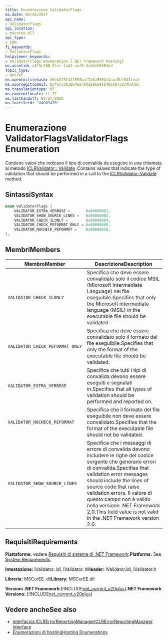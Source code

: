 ```yaml
---
title: Enumerazione ValidatorFlags
ms.date: 03/30/2017
api_name:
- ValidatorFlags
api_location:
- mscoree.dll
api_type:
- COM
f1_keywords:
- ValidatorFlags
helpviewer_keywords:
- ValidatorFlags enumeration [.NET Framework hosting]
ms.assetid: a3f5c266-3fcc-4ad1-aaf5-4cdbe26304ad
topic_type:
- apiref
ms.openlocfilehash: d5eb225241f597baf7a0a5584f4aaf8bf8411ea2
ms.sourcegitcommit: 03fec33630b46e78d5e81e91b40518f32c4bd7b5
ms.translationtype: MT
ms.contentlocale: it-IT
ms.lasthandoff: 05/27/2020
ms.locfileid: "84009470"
---
```

# <a name="validatorflags-enumeration"></a><span data-ttu-id="ebb54-102">Enumerazione ValidatorFlags</span><span class="sxs-lookup"><span data-stu-id="ebb54-102">ValidatorFlags Enumeration</span></span>
<span data-ttu-id="ebb54-103">Contiene valori che indicano il tipo di convalida da eseguire in una chiamata al metodo [ICLRValidator:: Validate](iclrvalidator-validate-method.md) .</span><span class="sxs-lookup"><span data-stu-id="ebb54-103">Contains values that indicate the type of validation that should be performed in a call to the [ICLRValidator::Validate](iclrvalidator-validate-method.md) method.</span></span>  
  
## <a name="syntax"></a><span data-ttu-id="ebb54-104">Sintassi</span><span class="sxs-lookup"><span data-stu-id="ebb54-104">Syntax</span></span>  
  
```cpp  
enum ValidatorFlags {  
    VALIDATOR_EXTRA_VERBOSE =       0x00000001,  
    VALIDATOR_SHOW_SOURCE_LINES =   0x00000002,  
    VALIDATOR_CHECK_ILONLY =        0x00000004,  
    VALIDATOR_CHECK_PEFORMAT_ONLY = 0x00000008,  
    VALIDATOR_NOCHECK_PEFORMAT =    0x00000010,  
};  
```  
  
## <a name="members"></a><span data-ttu-id="ebb54-105">Membri</span><span class="sxs-lookup"><span data-stu-id="ebb54-105">Members</span></span>  
  
|<span data-ttu-id="ebb54-106">Membro</span><span class="sxs-lookup"><span data-stu-id="ebb54-106">Member</span></span>|<span data-ttu-id="ebb54-107">Descrizione</span><span class="sxs-lookup"><span data-stu-id="ebb54-107">Description</span></span>|  
|------------|-----------------|  
|`VALIDATOR_CHECK_ILONLY`|<span data-ttu-id="ebb54-108">Specifica che deve essere convalidato solo il codice MSIL (Microsoft Intermediate Language) nel file eseguibile.</span><span class="sxs-lookup"><span data-stu-id="ebb54-108">Specifies that only the Microsoft intermediate language (MSIL) in the executable file should be validated.</span></span>|  
|`VALIDATOR_CHECK_PEFORMAT_ONLY`|<span data-ttu-id="ebb54-109">Specifica che deve essere convalidato solo il formato del file eseguibile.</span><span class="sxs-lookup"><span data-stu-id="ebb54-109">Specifies that only the format of the executable file should be validated.</span></span>|  
|`VALIDATOR_EXTRA_VERBOSE`|<span data-ttu-id="ebb54-110">Specifica che tutti i tipi di convalida devono essere eseguiti e segnalati in.</span><span class="sxs-lookup"><span data-stu-id="ebb54-110">Specifies that all types of validation should be performed and reported on.</span></span>|  
|`VALIDATOR_NOCHECK_PEFORMAT`|<span data-ttu-id="ebb54-111">Specifica che il formato del file eseguibile non deve essere convalidato.</span><span class="sxs-lookup"><span data-stu-id="ebb54-111">Specifies that the format of the executable file should not be validated.</span></span>|  
|`VALIDATOR_SHOW_SOURCE_LINES`|<span data-ttu-id="ebb54-112">Specifica che i messaggi di errore di convalida devono includere le righe del codice sorgente che generano errori di convalida.</span><span class="sxs-lookup"><span data-stu-id="ebb54-112">Specifies that validation error messages should include the lines of source code that raise validation errors.</span></span> <span data-ttu-id="ebb54-113">Il valore di questo campo non è valido nella versione .NET Framework 2,0.</span><span class="sxs-lookup"><span data-stu-id="ebb54-113">This field value is not valid in the .NET Framework version 2.0.</span></span>|  
  
## <a name="requirements"></a><span data-ttu-id="ebb54-114">Requisiti</span><span class="sxs-lookup"><span data-stu-id="ebb54-114">Requirements</span></span>  
 <span data-ttu-id="ebb54-115">**Piattaforme:** vedere [Requisiti di sistema di .NET Framework](../../get-started/system-requirements.md).</span><span class="sxs-lookup"><span data-stu-id="ebb54-115">**Platforms:** See [System Requirements](../../get-started/system-requirements.md).</span></span>  
  
 <span data-ttu-id="ebb54-116">**Intestazione:** IValidator. idl, IValidator. h</span><span class="sxs-lookup"><span data-stu-id="ebb54-116">**Header:** IValidator.idl, IValidator.h</span></span>  
  
 <span data-ttu-id="ebb54-117">**Libreria:** MSCorEE. dll</span><span class="sxs-lookup"><span data-stu-id="ebb54-117">**Library:** MSCorEE.dll</span></span>  
  
 <span data-ttu-id="ebb54-118">**Versioni .NET Framework:**[!INCLUDE[net_current_v20plus](../../../../includes/net-current-v20plus-md.md)]</span><span class="sxs-lookup"><span data-stu-id="ebb54-118">**.NET Framework Versions:** [!INCLUDE[net_current_v20plus](../../../../includes/net-current-v20plus-md.md)]</span></span>  
  
## <a name="see-also"></a><span data-ttu-id="ebb54-119">Vedere anche</span><span class="sxs-lookup"><span data-stu-id="ebb54-119">See also</span></span>

- [<span data-ttu-id="ebb54-120">Interfaccia ICLRErrorReportingManager</span><span class="sxs-lookup"><span data-stu-id="ebb54-120">ICLRErrorReportingManager Interface</span></span>](iclrerrorreportingmanager-interface.md)
- [<span data-ttu-id="ebb54-121">Enumerazioni di hosting</span><span class="sxs-lookup"><span data-stu-id="ebb54-121">Hosting Enumerations</span></span>](hosting-enumerations.md)

